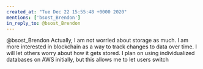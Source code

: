 ```yaml
---
created_at: "Tue Dec 22 15:55:48 +0000 2020"
mentions: ['bsost_Brendon']
in_reply_to: @bsost_Brendon
---
```


@bsost_Brendon Actually, I am not worried about storage as much. I am more interested in blockchain as a way to track changes to data over time. I will let others worry about how it gets stored. I plan on using individualized databases on AWS initially, but this allows me to let users switch